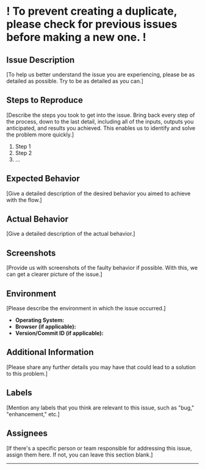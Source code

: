 # ! To prevent creating a duplicate, please check for previous issues before making a new one. !

## Issue Description

[To help us better understand the issue you are experiencing, please be as detailed as possible. Try to be as detailed as you can.]

## Steps to Reproduce

[Describe the steps you took to get into the issue. Bring back every step of the process, down to the last detail, including all of the inputs, outputs you anticipated, and results you achieved. This enables us to identify and solve the problem more quickly.]

1. Step 1
2. Step 2
3. ...

## Expected Behavior

[Give a detailed description of the desired behavior you aimed to achieve with the flow.]

## Actual Behavior

[Give a detailed description of the actual behavior.]

## Screenshots

[Provide us with screenshots of the faulty behavior if possible. With this, we can get a clearer picture of the issue.]

## Environment

[Please describe the environment in which the issue occurred.]

- **Operating System:**
- **Browser (if applicable):**
- **Version/Commit ID (if applicable):**

## Additional Information

[Please share any further details you may have that could lead to a solution to this problem.]

## Labels

[Mention any labels that you think are relevant to this issue, such as "bug," "enhancement," etc.]

## Assignees

[If there's a specific person or team responsible for addressing this issue, assign them here. If not, you can leave this section blank.]

---
